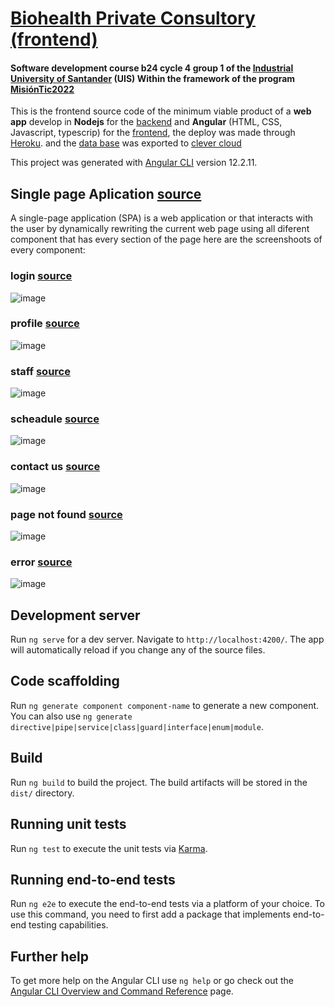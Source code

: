 # [Biohealth Private Consultory](http://biohealth-b24-g01-frontend.herokuapp.com) [(frontend)](https://github.com/DLesmes/biohealth_frontend/blob/main/README.md)
#### Software development course b24 cycle 4 group 1 of the [Industrial University of Santander](https://lms.uis.edu.co/) (UIS) Within the framework of the program [MisiónTic2022](https://www.misiontic2022.gov.co/portal/)

This is the frontend source code of the minimum viable product of a **web app** develop in **Nodejs** for the [backend](https://github.com/DLesmes/biohealth_backend/blob/main/README.md) and **Angular** (HTML, CSS, Javascript, typescrip) for the [frontend](https://github.com/DLesmes/biohealth_frontend/blob/main/README.md), the deploy was made through [Heroku](http://biohealth-b24-g01-frontend.herokuapp.com/). and the [data base](https://github.com/DLesmes/biohealth_backend/blob/main/biohealthDataBase.sql) was exported to [clever cloud](https://www.clever-cloud.com/)

This project was generated with [Angular CLI](https://github.com/angular/angular-cli) version 12.2.11.

## Single page Aplication [source](http://biohealth-b24-g01-frontend.herokuapp.com/)

 A single-page application (SPA) is a web application or that interacts with the user by dynamically rewriting the current web page using all diferent component that has every section of the page here are the screenshoots of every component:
 
 ### login [source](https://github.com/DLesmes/biohealth_frontend/blob/main/src/app/components/contacto/contacto.component.html)
 ![image](https://user-images.githubusercontent.com/61529697/145700571-20903c4a-53ac-467e-8e41-336273eb7f41.png)
 ### profile [source](https://github.com/DLesmes/biohealth_frontend/blob/main/src/app/components/perfil/perfil.component.html)
 ![image](https://user-images.githubusercontent.com/61529697/145700616-7daa927a-2181-4562-99d5-34b85c63a2be.png)
 ### staff [source](https://github.com/DLesmes/biohealth_frontend/blob/main/src/app/components/listar-medicos/listar-medicos.component.html)
 ![image](https://user-images.githubusercontent.com/61529697/145700626-e632d090-a73d-4ceb-a212-058d858b3539.png)
 ### scheadule [source](https://github.com/DLesmes/biohealth_frontend/blob/main/src/app/components/listar-citas/listar-citas.component.html)
 ![image](https://user-images.githubusercontent.com/61529697/145700645-3ff84ea6-bc43-4a46-ae62-8d14ea869b82.png)
 ### contact us [source](https://github.com/DLesmes/biohealth_frontend/blob/main/src/app/components/contacto/contacto.component.html)
 ![image](https://user-images.githubusercontent.com/61529697/145700675-ba3f9fa4-06dc-4966-b26c-982afde134a3.png)
 ### page not found [source](https://github.com/DLesmes/biohealth_frontend/blob/main/src/app/components/not-found/not-found.component.html)
 ![image](https://user-images.githubusercontent.com/61529697/145700700-76db8276-1489-4faa-a5e5-91ffbdf24022.png)
 ### error [source](https://github.com/DLesmes/biohealth_frontend/blob/main/src/app/components/error/error.component.html)
 ![image](https://user-images.githubusercontent.com/61529697/145700712-4019d768-8ba7-4bd8-9650-a2de6d79cb59.png)

## Development server

Run `ng serve` for a dev server. Navigate to `http://localhost:4200/`. The app will automatically reload if you change any of the source files.

## Code scaffolding

Run `ng generate component component-name` to generate a new component. You can also use `ng generate directive|pipe|service|class|guard|interface|enum|module`.

## Build

Run `ng build` to build the project. The build artifacts will be stored in the `dist/` directory.

## Running unit tests

Run `ng test` to execute the unit tests via [Karma](https://karma-runner.github.io).

## Running end-to-end tests

Run `ng e2e` to execute the end-to-end tests via a platform of your choice. To use this command, you need to first add a package that implements end-to-end testing capabilities.

## Further help

To get more help on the Angular CLI use `ng help` or go check out the [Angular CLI Overview and Command Reference](https://angular.io/cli) page.
